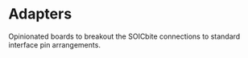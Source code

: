 # Adapters

Opinionated boards to breakout the SOICbite connections to standard interface pin arrangements.
